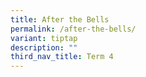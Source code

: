 ```yaml
---
title: After the Bells
permalink: /after-the-bells/
variant: tiptap
description: ""
third_nav_title: Term 4
---
```

